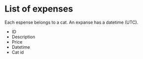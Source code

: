 # List of expenses

Each espense belongs to a cat.
An expanse has a datetime (UTC).

- ID
- Description
- Price
- Datetime
- Cat id
